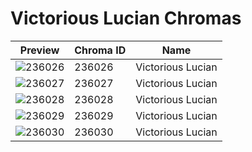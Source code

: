 # Victorious Lucian Chromas



| Preview | Chroma ID | Name |
|---------|-----------|------|
| ![236026](https://raw.communitydragon.org/latest/plugins/rcp-be-lol-game-data/global/default/v1/champion-chroma-images/236/236026.png) | 236026 | Victorious Lucian |
| ![236027](https://raw.communitydragon.org/latest/plugins/rcp-be-lol-game-data/global/default/v1/champion-chroma-images/236/236027.png) | 236027 | Victorious Lucian |
| ![236028](https://raw.communitydragon.org/latest/plugins/rcp-be-lol-game-data/global/default/v1/champion-chroma-images/236/236028.png) | 236028 | Victorious Lucian |
| ![236029](https://raw.communitydragon.org/latest/plugins/rcp-be-lol-game-data/global/default/v1/champion-chroma-images/236/236029.png) | 236029 | Victorious Lucian |
| ![236030](https://raw.communitydragon.org/latest/plugins/rcp-be-lol-game-data/global/default/v1/champion-chroma-images/236/236030.png) | 236030 | Victorious Lucian |